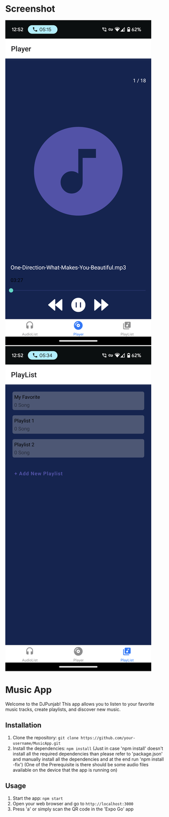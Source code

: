 # Screenshot
![Screenshot 1](app/Screenshots/Screenshot_20231210-125201.png "Screenshot 1")  ![Screenshot 2](app/Screenshots/Screenshot_20231210-125220.png "Screenshot 2")

# Music App

Welcome to the DJPunjab! This app allows you to listen to your favorite music tracks, create playlists, and discover new music.

## Installation

1. Clone the repository: `git clone https://github.com/your-username/MusicApp.git`
2. Install the dependencies: `npm install` (Just in case 'npm install' doesn't install all the required dependencies than please refer to 'package.json' and manually install all the dependencies and at the end run 'npm install -fix')
(One of the Prerequisite is there should be some audio files available on the device that the app is running on)

## Usage

1. Start the app: `npm start`
2. Open your web browser and go to `http://localhost:3000`
3. Press 'a' or simply scan the QR code in the 'Expo Go' app
